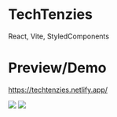 # TechTenzies

React, Vite, StyledComponents

# Preview/Demo

https://techtenzies.netlify.app/

<img src="https://i.imgur.com/9RdKI4k.jpg" />
<img src="https://i.imgur.com/PWqtHiX.jpg" />
